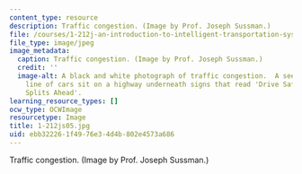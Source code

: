 ```yaml
---
content_type: resource
description: Traffic congestion. (Image by Prof. Joseph Sussman.)
file: /courses/1-212j-an-introduction-to-intelligent-transportation-systems-spring-2005/ebb322261f4976e34d4b802e4573a686_1-212js05.jpg
file_type: image/jpeg
image_metadata:
  caption: Traffic congestion. (Image by Prof. Joseph Sussman.)
  credit: ''
  image-alt: A black and white photograph of traffic congestion.  A seemingly endless
    line of cars sit on a highway underneath signs that read 'Drive Safely' and 'Traffic
    Splits Ahead'.
learning_resource_types: []
ocw_type: OCWImage
resourcetype: Image
title: 1-212js05.jpg
uid: ebb32226-1f49-76e3-4d4b-802e4573a686
---
```

Traffic congestion. (Image by Prof. Joseph Sussman.)

